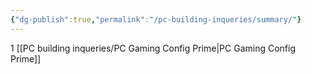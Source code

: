 ```yaml
---
{"dg-publish":true,"permalink":"/pc-building-inqueries/summary/"}
---
```


1 [[PC building inqueries/PC Gaming Config Prime\|PC Gaming Config Prime]]